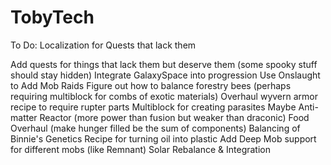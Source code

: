 # TobyTech
 To Do:
Localization for Quests that lack them

Add quests for things that lack them but deserve them (some spooky stuff should stay hidden)
Integrate GalaxySpace into progression
Use Onslaught to Add Mob Raids
Figure out how to balance forestry bees (perhaps requiring multiblock for combs of exotic materials)
Overhaul wyvern armor recipe to require rupter parts
Multiblock for creating parasites
Maybe Anti-matter Reactor (more power than fusion but weaker than draconic)
Food Overhaul (make hunger filled be the sum of components)
Balancing of Binnie's Genetics
Recipe for turning oil into plastic
Add Deep Mob support for different mobs (like Remnant)
Solar Rebalance & Integration
